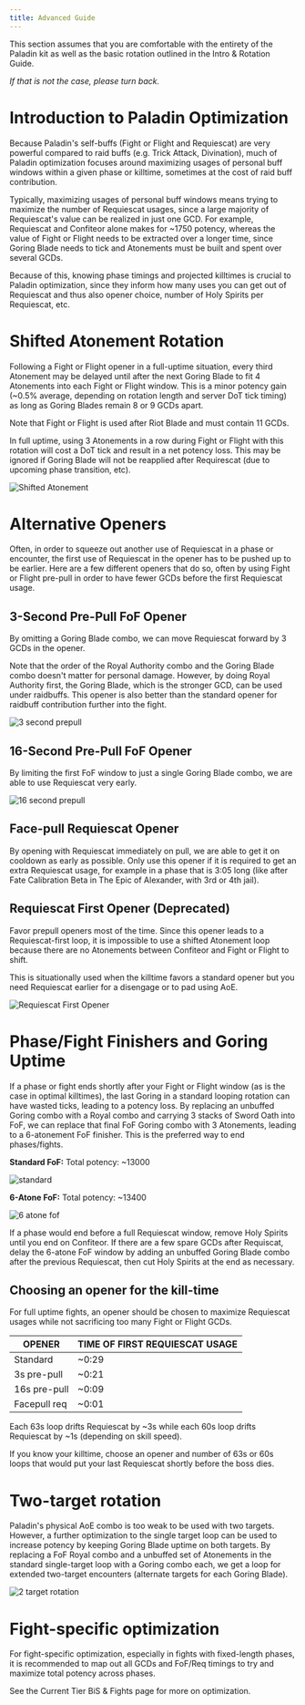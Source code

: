 ```yaml
---
title: Advanced Guide
---
```

This section assumes that you are comfortable with the entirety of the Paladin kit as well as the basic rotation outlined in the Intro & Rotation Guide.

*If that is not the case, please turn back.*


# Introduction to Paladin Optimization
Because Paladin's self-buffs (Fight or Flight and Requiescat) are very powerful compared to raid buffs (e.g. Trick Attack, Divination), much of Paladin optimization focuses around maximizing usages of personal buff windows within a given phase or killtime, sometimes at the cost of raid buff contribution.

Typically, maximizing usages of personal buff windows means trying to maximize the number of Requiescat usages, since a large majority of Requiescat's value can be realized in just one GCD. For example, Requiescat and Confiteor alone makes for ~1750 potency, whereas the value of Fight or Flight needs to be extracted over a longer time, since Goring Blade needs to tick and Atonements must be built and spent over several GCDs.

Because of this, knowing phase timings and projected killtimes is crucial to Paladin optimization, since they inform how many uses you can get out of Requiescat and thus also opener choice, number of Holy Spirits per Requiescat, etc.


# Shifted Atonement Rotation
Following a Fight or Flight opener in a full-uptime situation, every third Atonement may be delayed until after the next Goring Blade to fit 4 Atonements into each Fight or Flight window. This is a minor potency gain (~0.5% average, depending on rotation length and server DoT tick timing) as long as Goring Blades remain 8 or 9 GCDs apart.

Note that Fight or Flight is used after Riot Blade and must contain 11 GCDs.


In full uptime, using 3 Atonements in a row during Fight or Flight with this rotation will cost a DoT tick and result in a net potency loss. This may be ignored if Goring Blade will not be reapplied after Requirescat (due to upcoming phase transition, etc).


![Shifted Atonement](https://xiv.sleepyshiba.com/pld/assets/rotation-shiftedatonement.png)

# Alternative Openers
Often, in order to squeeze out another use of Requiescat in a phase or encounter, the first use of Requiescat in the opener has to be pushed up to be earlier. Here are a few different openers that do so, often by using Fight or Flight pre-pull in order to have fewer GCDs before the first Requiescat usage.


## 3-Second Pre-Pull FoF Opener


By omitting a Goring Blade combo, we can move Requiescat forward by 3 GCDs in the opener.

Note that the order of the Royal Authority combo and the Goring Blade combo doesn't matter for personal damage. However, by doing Royal Authority first, the Goring Blade, which is the stronger GCD, can be used under raidbuffs. This opener is also better than the standard opener for raidbuff contribution further into the fight.


![3 second prepull](https://xiv.sleepyshiba.com/pld/assets/rotation-3secondprepull.png)

## 16-Second Pre-Pull FoF Opener


By limiting the first FoF window to just a single Goring Blade combo, we are able to use Requiescat very early.


![16 second prepull](https://xiv.sleepyshiba.com/pld/assets/rotation-16secondprepull.png)

## Face-pull Requiescat Opener

By opening with Requiescat immediately on pull, we are able to get it on cooldown as early as possible. Only use this opener if it is required to get an extra Requiescat usage, for example in a phase that is 3:05 long (like after Fate Calibration Beta in The Epic of Alexander, with 3rd or 4th jail).


## Requiescat First Opener (Deprecated)


Favor prepull openers most of the time. Since this opener leads to a Requiescat-first loop, it is impossible to use a shifted Atonement loop because there are no Atonements between Confiteor and Fight or Flight to shift.

This is situationally used when the killtime favors a standard opener but you need Requiescat earlier for a disengage or to pad using AoE.


![Requiescat First Opener](https://xiv.sleepyshiba.com/pld/assets/rotation-reqfirst.png)

# Phase/Fight Finishers and Goring Uptime
If a phase or fight ends shortly after your Fight or Flight window (as is the case in optimal killtimes), the last Goring in a standard looping rotation can have wasted ticks, leading to a potency loss. By replacing an unbuffed Goring combo with a Royal combo and carrying 3 stacks of Sword Oath into FoF, we can replace that final FoF Goring combo with 3 Atonements, leading to a 6-atonement FoF finisher. This is the preferred way to end phases/fights.


**Standard FoF:** Total potency: ~13000


![standard](https://xiv.sleepyshiba.com/pld/assets/rotation-standardfof.png)

**6-Atone FoF:** Total potency: ~13400


![6 atone fof](https://xiv.sleepyshiba.com/pld/assets/rotation-6atonefof.png)

If a phase would end before a full Requiescat window, remove Holy Spirits until you end on Confiteor. If there are a few spare GCDs after Requiscat, delay the 6-atone FoF window by adding an unbuffed Goring Blade combo after the previous Requiescat, then cut Holy Spirits at the end as necessary.


## Choosing an opener for the kill-time
For full uptime fights, an opener should be chosen to maximize Requiescat usages while not sacrificing too many Fight or Flight GCDs.


| OPENER | TIME OF FIRST REQUIESCAT USAGE |
| --- | --- | 
| Standard | ~0:29 |
| 3s pre-pull | ~0:21 |
| 16s pre-pull | ~0:09 |
| Facepull req | ~0:01 |

Each 63s loop drifts Requiescat by ~3s while each 60s loop drifts Requiescat by ~1s (depending on skill speed).


If you know your killtime, choose an opener and number of 63s or 60s loops that would put your last Requiescat shortly before the boss dies.


# Two-target rotation
Paladin's physical AoE combo is too weak to be used with two targets. However, a further optimization to the single target loop can be used to increase potency by keeping Goring Blade uptime on both targets. By replacing a FoF Royal combo and a unbuffed set of Atonements in the standard single-target loop with a Goring combo each, we get a loop for extended two-target encounters (alternate targets for each Goring Blade).




![2 target rotation](https://xiv.sleepyshiba.com/pld/assets/rotation-twotarget.png)

# Fight-specific optimization
For fight-specific optimization, especially in fights with fixed-length phases, it is recommended to map out all GCDs and FoF/Req timings to try and maximize total potency across phases.

See the Current Tier BiS & Fights page for more on optimization.